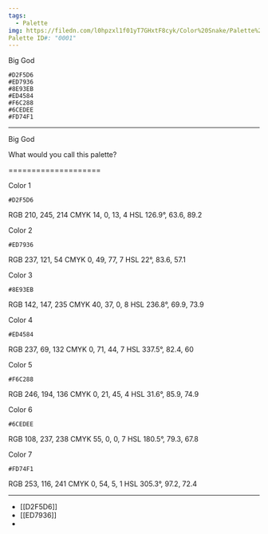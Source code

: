 ```yaml
---
tags:
  - Palette
img: https://filedn.com/l0hpzxl1f01yT7GHxtF8cyk/Color%20Snake/Palette%20Thumbnails/Color%20Snake%20Palette%20001%20(1920).png
Palette ID#: "0001"
---
```

Big God
```palette
#D2F5D6
#ED7936
#8E93EB
#ED4584
#F6C288
#6CEDEE
#FD74F1
```


---

Big God

What would you call this palette?


====================

Color 1
```palette
#D2F5D6
```
RGB 210, 245, 214
CMYK	14, 0, 13, 4
HSL	126.9°, 63.6, 89.2

Color 2
```palette
#ED7936
```
RGB 237, 121, 54
CMYK	0, 49, 77, 7
HSL	22°, 83.6, 57.1

Color 3
```palette
#8E93EB
```
RGB 142, 147, 235
CMYK	40, 37, 0, 8
HSL	236.8°, 69.9, 73.9


Color 4
```palette
#ED4584
```
RGB 237, 69, 132
CMYK	0, 71, 44, 7
HSL	337.5°, 82.4, 60

Color 5
```palette
#F6C288
```
RGB 246, 194, 136
CMYK	0, 21, 45, 4
HSL	31.6°, 85.9, 74.9

Color 6
```palette
#6CEDEE
```
RGB 108, 237, 238
CMYK	55, 0, 0, 7
HSL	180.5°, 79.3, 67.8

Color 7
```palette
#FD74F1
```
RGB 253, 116, 241
CMYK	0, 54, 5, 1
HSL	305.3°, 97.2, 72.4


---

- [[D2F5D6]]
- [[ED7936]]
- 